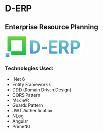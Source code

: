 # D-ERP

## Enterprise Resource Planning

<img src="https://raw.githubusercontent.com/NilavPatel/ERP-Sample/main/src/ERP.Web/src/assets/images/logo.png" height="70px" width="250px">

### Technologies Used:
- .Net 6
- Entity Framework 6
- DDD (Domain Driven Design)
- CQRS Pattern
- MediatR
- Guards Pattern
- JWT Authentication
- NLog
- Angular
- PrimeNG


